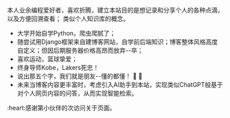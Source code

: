 本人业余编程爱好者，喜欢折腾，建立本站目的是想记录和分享个人的各种点滴，以及方便回溯查看；
类似个人知识库的概念。

- 大学开始自学Python，爬虫爬腻了；
- 随尝试用Django框架来自建博客网站，自学前后端知识；博客整体风格高度自定义；但因后期服务器价格高昂而放弃--卒；
- 喜欢运动，篮球挚爱；
- 终身导师Kobe，Lakers死忠！
- 说出那五个字，我们就是朋友--懂的都懂！ :muscle: :muscle:
- 未来当博客内容更丰富时，考虑引入AI助手到本站，实现类似ChatGPT般基于对个人网页内容的问答，从而实现智能检索。

<span id="busuanzi">
:heart:感谢第<span></span>小伙伴的<span></span>次访问关于页面。
</span>

<!-- ##{"script":"<script>document.getElementById('user-content-busuanzi').id='busuanzi_container_site_uv';busuanzi=document.getElementById('busuanzi_container_site_uv');busuanzi.style.display='none';busuanzi.childNodes[1].id='busuanzi_value_site_uv';busuanzi.childNodes[3].id='busuanzi_value_site_pv';</script><script async src='//busuanzi.ibruce.info/busuanzi/2.3/busuanzi.pure.mini.js'></script>","style":"<style>#busuanzi_value_site_uv{color:red}#busuanzi_value_site_pv{color:red}#busuanzi_container_site_uv{display:inline!important}</style>"}## -->